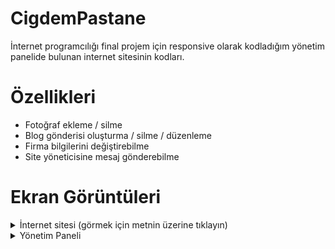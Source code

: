 # CigdemPastane
İnternet programcılığı final projem için responsive olarak kodladığım yönetim panelide bulunan internet sitesinin kodları.

# Özellikleri
- Fotoğraf ekleme / silme
- Blog gönderisi oluşturma / silme / düzenleme
- Firma bilgilerini değiştirebilme
- Site yöneticisine mesaj gönderebilme 

# Ekran Görüntüleri

<details>

<summary>İnternet sitesi (görmek için metnin üzerine tıklayın)</summary>

- Anasayfa
<img src="https://user-images.githubusercontent.com/29414369/103435087-2b58cd00-4c1b-11eb-9bd6-acc67ad8848a.png" width="675">

- Hakkımızda
<img src="https://user-images.githubusercontent.com/29414369/103435104-60fdb600-4c1b-11eb-8778-bd11e884edb1.png" width="675">

- Galeri
<img src="https://user-images.githubusercontent.com/29414369/103435110-707cff00-4c1b-11eb-881b-27040b65aefe.png" width="675">

- İletişim
<img src="https://user-images.githubusercontent.com/29414369/103435114-7c68c100-4c1b-11eb-9632-2f8e24cf8215.png" width="675">

- Blog Anasayfa
<img src="https://user-images.githubusercontent.com/29414369/103435160-087ae880-4c1c-11eb-8f39-d9d4ee62289c.png" width="650">

- Blog Metin
<img src="https://user-images.githubusercontent.com/29414369/103435141-d49fc300-4c1b-11eb-9e4e-92f3c8a7b369.png" width="675">

- Franchising
<img src="https://user-images.githubusercontent.com/29414369/103435147-e2eddf00-4c1b-11eb-89b9-39632ac368e8.png" width="675">

</details>

<details>
<summary>Yönetim Paneli</summary>
</details>
